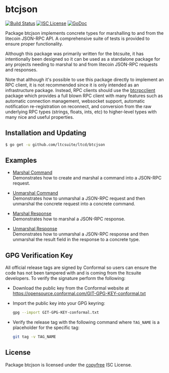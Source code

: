 # btcjson

[![Build Status](https://github.com/ltcsuite/ltcd/workflows/Build%20and%20Test/badge.svg)](https://github.com/ltcsuite/ltcd/actions)
[![ISC License](http://img.shields.io/badge/license-ISC-blue.svg)](http://copyfree.org)
[![GoDoc](https://img.shields.io/badge/godoc-reference-blue.svg)](https://pkg.go.dev/github.com/ltcsuite/ltcd/btcjson)

Package btcjson implements concrete types for marshalling to and from the
litecoin JSON-RPC API. A comprehensive suite of tests is provided to ensure
proper functionality.

Although this package was primarily written for the btcsuite, it has
intentionally been designed so it can be used as a standalone package for any
projects needing to marshal to and from litecoin JSON-RPC requests and responses.

Note that although it's possible to use this package directly to implement an
RPC client, it is not recommended since it is only intended as an infrastructure
package. Instead, RPC clients should use the
[btcrpcclient](https://github.com/roasbeef/btcrpcclient) package which provides
a full blown RPC client with many features such as automatic connection
management, websocket support, automatic notification re-registration on
reconnect, and conversion from the raw underlying RPC types (strings, floats,
ints, etc) to higher-level types with many nice and useful properties.

## Installation and Updating

```bash
$ go get -u github.com/ltcsuite/ltcd/btcjson
```

## Examples

- [Marshal Command](https://pkg.go.dev/github.com/ltcsuite/ltcd/btcjson#example-MarshalCmd)  
  Demonstrates how to create and marshal a command into a JSON-RPC request.

- [Unmarshal Command](https://pkg.go.dev/github.com/ltcsuite/ltcd/btcjson#example-UnmarshalCmd)  
  Demonstrates how to unmarshal a JSON-RPC request and then unmarshal the
  concrete request into a concrete command.

- [Marshal Response](https://pkg.go.dev/github.com/ltcsuite/ltcd/btcjson#example-MarshalResponse)  
  Demonstrates how to marshal a JSON-RPC response.

- [Unmarshal Response](https://pkg.go.dev/github.com/ltcsuite/ltcd/btcjson#example-package--UnmarshalResponse)  
  Demonstrates how to unmarshal a JSON-RPC response and then unmarshal the
  result field in the response to a concrete type.

## GPG Verification Key

All official release tags are signed by Conformal so users can ensure the code
has not been tampered with and is coming from the ltcsuite developers. To
verify the signature perform the following:

- Download the public key from the Conformal website at
  https://opensource.conformal.com/GIT-GPG-KEY-conformal.txt

- Import the public key into your GPG keyring:

  ```bash
  gpg --import GIT-GPG-KEY-conformal.txt
  ```

- Verify the release tag with the following command where `TAG_NAME` is a
  placeholder for the specific tag:
  ```bash
  git tag -v TAG_NAME
  ```

## License

Package btcjson is licensed under the [copyfree](http://copyfree.org) ISC
License.
